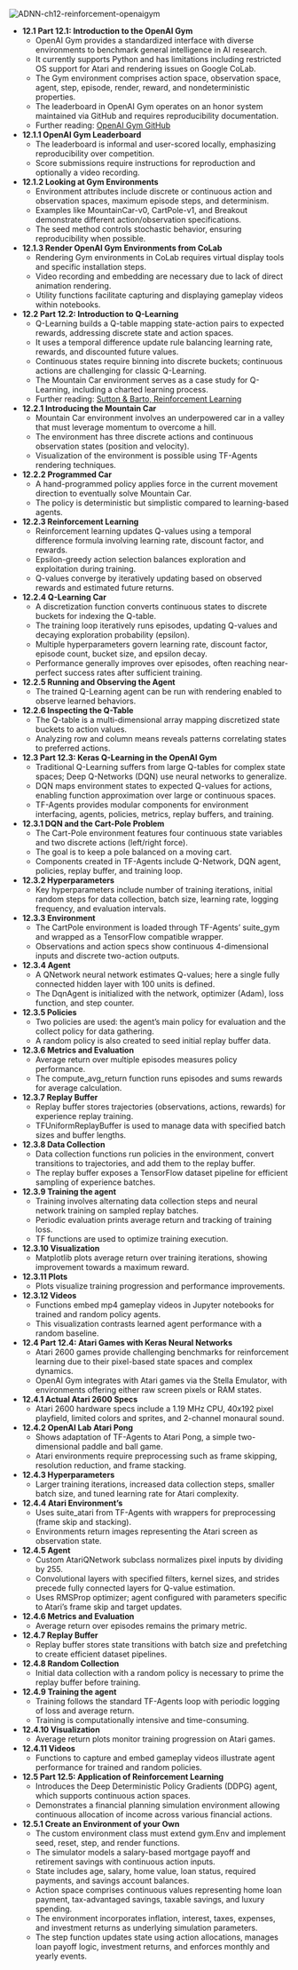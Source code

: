 ![ADNN-ch12-reinforcement-openaigym](ADNN-ch12-reinforcement-openaigym.best.png)

- **12.1 Part 12.1: Introduction to the OpenAI Gym**
  - OpenAI Gym provides a standardized interface with diverse environments to benchmark general intelligence in AI research.
  - It currently supports Python and has limitations including restricted OS support for Atari and rendering issues on Google CoLab.
  - The Gym environment comprises action space, observation space, agent, step, episode, render, reward, and nondeterministic properties.
  - The leaderboard in OpenAI Gym operates on an honor system maintained via GitHub and requires reproducibility documentation.
  - Further reading: [OpenAI Gym GitHub](https://github.com/openai/gym)
- **12.1.1 OpenAI Gym Leaderboard**
  - The leaderboard is informal and user-scored locally, emphasizing reproducibility over competition.
  - Score submissions require instructions for reproduction and optionally a video recording.
- **12.1.2 Looking at Gym Environments**
  - Environment attributes include discrete or continuous action and observation spaces, maximum episode steps, and determinism.
  - Examples like MountainCar-v0, CartPole-v1, and Breakout demonstrate different action/observation specifications.
  - The seed method controls stochastic behavior, ensuring reproducibility when possible.
- **12.1.3 Render OpenAI Gym Environments from CoLab**
  - Rendering Gym environments in CoLab requires virtual display tools and specific installation steps.
  - Video recording and embedding are necessary due to lack of direct animation rendering.
  - Utility functions facilitate capturing and displaying gameplay videos within notebooks.
- **12.2 Part 12.2: Introduction to Q-Learning**
  - Q-Learning builds a Q-table mapping state-action pairs to expected rewards, addressing discrete state and action spaces.
  - It uses a temporal difference update rule balancing learning rate, rewards, and discounted future values.
  - Continuous states require binning into discrete buckets; continuous actions are challenging for classic Q-Learning.
  - The Mountain Car environment serves as a case study for Q-Learning, including a charted learning process.
  - Further reading: [Sutton & Barto, Reinforcement Learning](http://incompleteideas.net/book/the-book-2nd.html)
- **12.2.1 Introducing the Mountain Car**
  - Mountain Car environment involves an underpowered car in a valley that must leverage momentum to overcome a hill.
  - The environment has three discrete actions and continuous observation states (position and velocity).
  - Visualization of the environment is possible using TF-Agents rendering techniques.
- **12.2.2 Programmed Car**
  - A hand-programmed policy applies force in the current movement direction to eventually solve Mountain Car.
  - The policy is deterministic but simplistic compared to learning-based agents.
- **12.2.3 Reinforcement Learning**
  - Reinforcement learning updates Q-values using a temporal difference formula involving learning rate, discount factor, and rewards.
  - Epsilon-greedy action selection balances exploration and exploitation during training.
  - Q-values converge by iteratively updating based on observed rewards and estimated future returns.
- **12.2.4 Q-Learning Car**
  - A discretization function converts continuous states to discrete buckets for indexing the Q-table.
  - The training loop iteratively runs episodes, updating Q-values and decaying exploration probability (epsilon).
  - Multiple hyperparameters govern learning rate, discount factor, episode count, bucket size, and epsilon decay.
  - Performance generally improves over episodes, often reaching near-perfect success rates after sufficient training.
- **12.2.5 Running and Observing the Agent**
  - The trained Q-Learning agent can be run with rendering enabled to observe learned behaviors.
- **12.2.6 Inspecting the Q-Table**
  - The Q-table is a multi-dimensional array mapping discretized state buckets to action values.
  - Analyzing row and column means reveals patterns correlating states to preferred actions.
- **12.3 Part 12.3: Keras Q-Learning in the OpenAI Gym**
  - Traditional Q-Learning suffers from large Q-tables for complex state spaces; Deep Q-Networks (DQN) use neural networks to generalize.
  - DQN maps environment states to expected Q-values for actions, enabling function approximation over large or continuous spaces.
  - TF-Agents provides modular components for environment interfacing, agents, policies, metrics, replay buffers, and training.
- **12.3.1 DQN and the Cart-Pole Problem**
  - The Cart-Pole environment features four continuous state variables and two discrete actions (left/right force).
  - The goal is to keep a pole balanced on a moving cart.
  - Components created in TF-Agents include Q-Network, DQN agent, policies, replay buffer, and training loop.
- **12.3.2 Hyperparameters**
  - Key hyperparameters include number of training iterations, initial random steps for data collection, batch size, learning rate, logging frequency, and evaluation intervals.
- **12.3.3 Environment**
  - The CartPole environment is loaded through TF-Agents’ suite_gym and wrapped as a TensorFlow compatible wrapper.
  - Observations and action specs show continuous 4-dimensional inputs and discrete two-action outputs.
- **12.3.4 Agent**
  - A QNetwork neural network estimates Q-values; here a single fully connected hidden layer with 100 units is defined.
  - The DqnAgent is initialized with the network, optimizer (Adam), loss function, and step counter.
- **12.3.5 Policies**
  - Two policies are used: the agent’s main policy for evaluation and the collect policy for data gathering.
  - A random policy is also created to seed initial replay buffer data.
- **12.3.6 Metrics and Evaluation**
  - Average return over multiple episodes measures policy performance.
  - The compute_avg_return function runs episodes and sums rewards for average calculation.
- **12.3.7 Replay Buffer**
  - Replay buffer stores trajectories (observations, actions, rewards) for experience replay training.
  - TFUniformReplayBuffer is used to manage data with specified batch sizes and buffer lengths.
- **12.3.8 Data Collection**
  - Data collection functions run policies in the environment, convert transitions to trajectories, and add them to the replay buffer.
  - The replay buffer exposes a TensorFlow dataset pipeline for efficient sampling of experience batches.
- **12.3.9 Training the agent**
  - Training involves alternating data collection steps and neural network training on sampled replay batches.
  - Periodic evaluation prints average return and tracking of training loss.
  - TF functions are used to optimize training execution.
- **12.3.10 Visualization**
  - Matplotlib plots average return over training iterations, showing improvement towards a maximum reward.
- **12.3.11 Plots**
  - Plots visualize training progression and performance improvements.
- **12.3.12 Videos**
  - Functions embed mp4 gameplay videos in Jupyter notebooks for trained and random policy agents.
  - This visualization contrasts learned agent performance with a random baseline.
- **12.4 Part 12.4: Atari Games with Keras Neural Networks**
  - Atari 2600 games provide challenging benchmarks for reinforcement learning due to their pixel-based state spaces and complex dynamics.
  - OpenAI Gym integrates with Atari games via the Stella Emulator, with environments offering either raw screen pixels or RAM states.
- **12.4.1 Actual Atari 2600 Specs**
  - Atari 2600 hardware specs include a 1.19 MHz CPU, 40x192 pixel playfield, limited colors and sprites, and 2-channel monaural sound.
- **12.4.2 OpenAI Lab Atari Pong**
  - Shows adaptation of TF-Agents to Atari Pong, a simple two-dimensional paddle and ball game.
  - Atari environments require preprocessing such as frame skipping, resolution reduction, and frame stacking.
- **12.4.3 Hyperparameters**
  - Larger training iterations, increased data collection steps, smaller batch size, and tuned learning rate for Atari complexity.
- **12.4.4 Atari Environment’s**
  - Uses suite_atari from TF-Agents with wrappers for preprocessing (frame skip and stacking).
  - Environments return images representing the Atari screen as observation state.
- **12.4.5 Agent**
  - Custom AtariQNetwork subclass normalizes pixel inputs by dividing by 255.
  - Convolutional layers with specified filters, kernel sizes, and strides precede fully connected layers for Q-value estimation.
  - Uses RMSProp optimizer; agent configured with parameters specific to Atari’s frame skip and target updates.
- **12.4.6 Metrics and Evaluation**
  - Average return over episodes remains the primary metric.
- **12.4.7 Replay Buffer**
  - Replay buffer stores state transitions with batch size and prefetching to create efficient dataset pipelines.
- **12.4.8 Random Collection**
  - Initial data collection with a random policy is necessary to prime the replay buffer before training.
- **12.4.9 Training the agent**
  - Training follows the standard TF-Agents loop with periodic logging of loss and average return.
  - Training is computationally intensive and time-consuming.
- **12.4.10 Visualization**
  - Average return plots monitor training progression on Atari games.
- **12.4.11 Videos**
  - Functions to capture and embed gameplay videos illustrate agent performance for trained and random policies.
- **12.5 Part 12.5: Application of Reinforcement Learning**
  - Introduces the Deep Deterministic Policy Gradients (DDPG) agent, which supports continuous action spaces.
  - Demonstrates a financial planning simulation environment allowing continuous allocation of income across various financial actions.
- **12.5.1 Create an Environment of your Own**
  - The custom environment class must extend gym.Env and implement seed, reset, step, and render functions.
  - The simulator models a salary-based mortgage payoff and retirement savings with continuous action inputs.
  - State includes age, salary, home value, loan status, required payments, and savings account balances.
  - Action space comprises continuous values representing home loan payment, tax-advantaged savings, taxable savings, and luxury spending.
  - The environment incorporates inflation, interest, taxes, expenses, and investment returns as underlying simulation parameters.
  - The step function updates state using action allocations, manages loan payoff logic, investment returns, and enforces monthly and yearly events.
